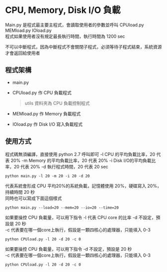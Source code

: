 # CPU, Memory, Disk I/O 負載
  Main.py 是程式最主要主程式，會讀取使用者的參數並呼叫 CPUload.py MEMload.py IOload.py<br>
  程式如果使用者沒有規定最長執行時間，執行時間為 1200 sec

  不可以中斷程式，因為中斷程式不會關閉子程式，必須等待子程式結束，系統資源才會返回給使用者

## 程式架構

* main.py
* CPUload.py 作 CPU 負載程式
  > utils 資料夾為 CPU 負載控制程式

* MEMload.py 作 Memory 負載程式
* IOload.py  作 Disk I/O 寫入負載程式

## 使用方式

程式碼無須編譯，直接使用 python 2.7 呼叫即可
-l CPU     的平均負載比率，20 代表 20%
-m Memory  的平均負載比率，20 代表 20%
-i Disk I/O的平均負載比率，20 代表 20%
-d 執行程式時間，20 代表 20 sec

    python main.py -l 20 -m 20 -i 20 -d 20

代表系統會形成
CPU 平均20%的系統負載，記憶體使用 20%，硬碟寫入 20%，持續時間 20 秒<br>
同時也可以寫成下面這個樣式

    python main.py --load=20 --mem=20 --io=20 --time=20

如果要操控 CPU 負載量，可以用下指令
-l 代表 CPU core 的比率
-d 不設定，預設是 20 秒<br>
-c 代表要在哪一個core上執行，假設是一顆四核心的處理器，只能填入 0-3

    python CPUload.py -l 20 -d 20 -c 0

如果要操控 CPU 負載量，可以用下指令
-d 不設定，預設是 20 秒<br>
-c 代表要在哪一個core上執行，假設是一顆四核心的處理器，只能填入 0-3

    python CPUload.py -l 20 -d 20 -c 0
